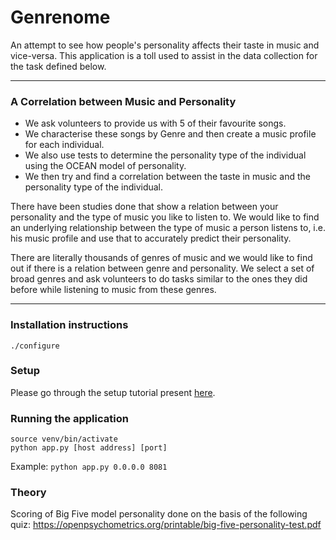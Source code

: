 # Genrenome
An attempt to see how people's personality affects their taste in music and vice-versa.
This application is a toll used to assist in the data collection for the task defined below.

---------------
### A Correlation between Music and Personality

- We ask volunteers to provide us with 5 of their favourite songs.
- We characterise these songs by Genre and then create a music profile for each individual.
- We also use tests to determine the personality type of the individual using the OCEAN model of personality.
- We then try and find a correlation between the taste in music and the personality type of the individual.

There have been studies done that show a relation between your personality and the type of music you like to listen to. We would like to find an underlying relationship between the type of music a person listens to, i.e. his music profile and use that to accurately predict their personality.

There are literally thousands of genres of music and we would like to find out if there is a relation between genre and personality. We select a set of broad genres and ask volunteers to do tasks similar to the ones they did before while listening to music from these genres.

--------------------

### Installation instructions
```
./configure

```
### Setup
Please go through the setup tutorial present [here](#).

### Running the application
```
source venv/bin/activate
python app.py [host address] [port]
```
Example: `python app.py 0.0.0.0 8081`


### Theory
Scoring of Big Five model personality done on the basis of the following quiz:
https://openpsychometrics.org/printable/big-five-personality-test.pdf
